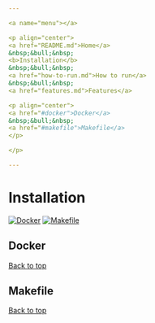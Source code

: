 ```yaml
---

<a name="menu"></a>

<p align="center">
<a href="README.md">Home</a>
&nbsp;&bull;&nbsp;
<b>Installation</b>
&nbsp;&bull;&nbsp;
<a href="how-to-run.md">How to run</a>
&nbsp;&bull;&nbsp;
<a href="features.md">Features</a>

<p align="center">
<a href="#docker">Docker</a>
&nbsp;&bull;&nbsp;
<a href="#makefile">Makefile</a>
</p>

</p>

---
```


# Installation

[![Docker](https://img.shields.io/badge/docker-0db7ed.svg?style=for-the-badge&logo=docker&logoColor=white)](https://www.docker.com/)
[![Makefile](https://img.shields.io/badge/Make-FF1E0D.svg?style=for-the-badge&logo=gnu&logoColor=white)](https://www.gnu.org/software/make/manual/make.html)

## Docker

<!-- Add docker explanation and links to how to install -->


<a href="#menu">Back to top</a>


## Makefile

<!-- Add makefile explanations and links to how to install -->


<a href="#menu">Back to top</a>

